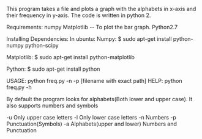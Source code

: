 This program takes a file and plots a graph with the alphabets in x-axis and their frequency in y-axis.
The code is written in python 2. 

Requirements:
numpy
Matplotlib -- To plot the bar graph.
Python2.7

Installing Dependencies:
In ubuntu:
Numpy: $ sudo apt-get install python-numpy python-scipy

Matplotlib: $ sudo apt-get install python-matplotlib

Python: $ sudo apt-get install python

USAGE: python freq.py -n -p [filename with exact path]
HELP: python freq.py -h

By default the program looks for alphabets(Both lower and upper case). It also supports numbers and symbols

-u  Only upper case letters
-l  Only lower case letters
-n  Numbers
-p  Punctuation(Symbols)
-a  Alphabets(upper and lower) Numbers and Punctuation

